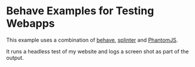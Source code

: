 # Behave Examples for Testing Webapps

This example uses a combination of [behave](http://pythonhosted.org/behave/), [splinter](http://splinter.cobrateam.info/) and [PhantomJS](http://phantomjs.org/). 

It runs a headless test of my website and logs a screen shot as part of the output.


